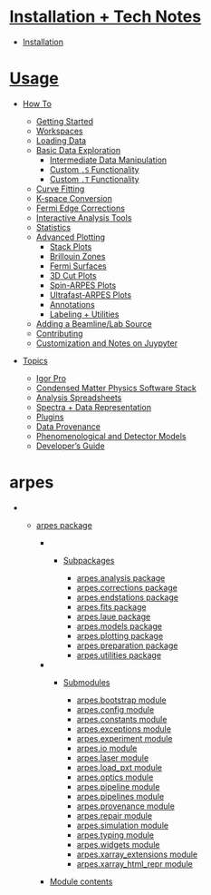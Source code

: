 <!-- docs/_sidebar.md -->

# [Installation + Tech Notes](/)

  - [Installation](/)

# [Usage](/how-to)

  - [How To](/how-to)
    
      - [Getting Started](/getting-started)
      - [Workspaces](/workspaces)
      - [Loading Data](/loading-data)
      - [Basic Data Exploration](/basic-data-exploration)
          - [Intermediate Data Manipulation](/data-manipulation)
          - [Custom `.S` Functionality](/dot-S-functionality)
          - [Custom `.T` Functionality](/dot-T-functionality)
      - [Curve Fitting](/curve-fitting)
      - [K-space Conversion](/k-space-conversion)
      - [Fermi Edge Corrections](/fermi-edge-corrections)
      - [Interactive Analysis Tools](/interactive)
      - [Statistics](/statistics)
      - [Advanced Plotting](/advanced-plotting)
          - [Stack Plots](/stack-plots)
          - [Brillouin Zones](/brillouin-zones)
          - [Fermi Surfaces](/fermi-surfaces)
          - [3D Cut Plots](/3d-cut-plots)
          - [Spin-ARPES Plots](/spin-arpes)
          - [Ultrafast-ARPES Plots](/tr-arpes)
          - [Annotations](/annotations)
          - [Labeling + Utilities](/plotting-utilities)
      - [Adding a Beamline/Lab Source](/writing-plugins)
      - [Contributing](/contributing)
      - [Customization and Notes on Juypyter](/customization)

  - [Topics](/how-to)
    
      - [Igor Pro](/igor-pro)
      - [Condensed Matter Physics Software Stack](/cmp-stack)
      - [Analysis Spreadsheets](/spreadsheets)
      - [Spectra + Data Representation](/spectra)
      - [Plugins](/writing-plugins)
      - [Data Provenance](/data-provenance)
      - [Phenomenological and Detector Models](/modeling)
      - [Developer’s Guide](/dev-guide)

# arpes

  -   - [arpes package](arpes)
        
          -   - [Subpackages](arpes#subpackages)
                
                  - [arpes.analysis package](arpes.analysis)
                  - [arpes.corrections package](arpes.corrections)
                  - [arpes.endstations package](arpes.endstations)
                  - [arpes.fits package](arpes.fits)
                  - [arpes.laue package](arpes.laue)
                  - [arpes.models package](arpes.models)
                  - [arpes.plotting package](arpes.plotting)
                  - [arpes.preparation package](arpes.preparation)
                  - [arpes.utilities package](arpes.utilities)
        
          -   - [Submodules](arpes#submodules)
                
                  - [arpes.bootstrap module](arpes.bootstrap)
                  - [arpes.config module](arpes.config)
                  - [arpes.constants module](arpes.constants)
                  - [arpes.exceptions module](arpes.exceptions)
                  - [arpes.experiment module](arpes.experiment)
                  - [arpes.io module](arpes.io)
                  - [arpes.laser module](arpes.laser)
                  - [arpes.load\_pxt module](arpes.load_pxt)
                  - [arpes.optics module](arpes.optics)
                  - [arpes.pipeline module](arpes.pipeline)
                  - [arpes.pipelines module](arpes.pipelines)
                  - [arpes.provenance module](arpes.provenance)
                  - [arpes.repair module](arpes.repair)
                  - [arpes.simulation module](arpes.simulation)
                  - [arpes.typing module](arpes.typing)
                  - [arpes.widgets module](arpes.widgets)
                  - [arpes.xarray\_extensions
                    module](arpes.xarray_extensions)
                  - [arpes.xarray\_html\_repr
                    module](arpes.xarray_html_repr)
        
          - [Module contents](arpes#module-arpes)
